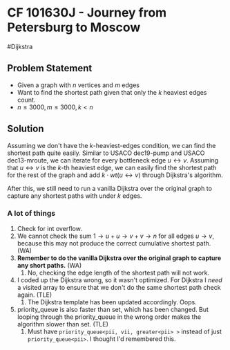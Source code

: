 # CF 101630J - Journey from Petersburg to Moscow
#Dijkstra 
## Problem Statement
- Given a graph with $n$ vertices and $m$ edges
- Want to find the shortest path given that only the $k$ heaviest edges count.
- $n \leq 3000, m \leq 3000, k < n$
## Solution
Assuming we don't have the $k$-heaviest-edges condition, we can find the shortest path quite easily. Similar to USACO dec19-pump and USACO dec13-mroute, we can iterate for every bottleneck edge $u \leftrightarrow v$. Assuming that $u \leftrightarrow v$ is the $k$-th heaviest edge, we can easily find the shortest path for the rest of the graph and add $k \cdot wt(u \leftrightarrow v)$ through Dijkstra's algorithm.

After this, we still need to run a vanilla Dijkstra over the original graph to capture any shortest paths with under $k$ edges.

### A lot of things
1. Check for int overflow.
2. We cannot check the sum $1 \to u + u \to v + v \to n$ for all edges $u \to v$, because this may not produce the correct cumulative shortest path. (WA)
3. **Remember to do the vanilla Dijkstra over the original graph to capture any short paths.** (WA)
	1. No, checking the edge length of the shortest path will not work. 
4. I coded up the Dijkstra wrong, so it wasn't optimized. For Dijkstra I *need* a visited array to ensure that we don't do the same shortest path check again. (TLE)
	1. The Dijkstra template has been updated accordingly. Oops.
5. priority_queue is also faster than set, which has been changed. But looping through the priority_queue in the wrong order makes the algorithm slower than set. (TLE)
	1. Must have `priority_queue<pii, vii, greater<pii> >` instead of just `priority_queue<pii>`. I thought I'd remembered this.